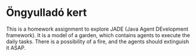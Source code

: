 # Öngyulladó kert

This is a homework assignment to explore JADE (Java Agent DEvelopment framework). It is a model of a garden, which contains agents to execute the daily tasks. There is a possibility of a fire, and the agents should extinguish it ASAP.   
